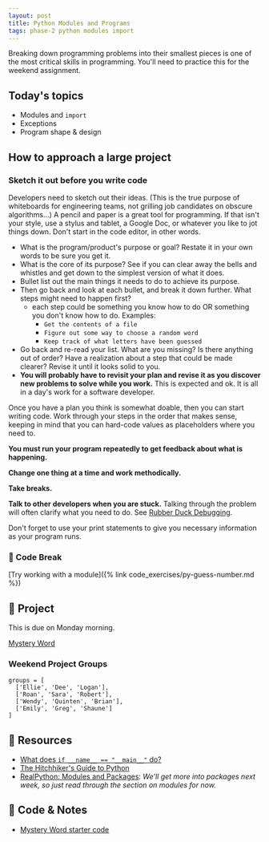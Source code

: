 ```yaml
---
layout: post
title: Python Modules and Programs
tags: phase-2 python modules import
---
```


Breaking down programming problems into their smallest pieces is one of the most critical skills in programming. You'll need to practice this for the weekend assignment.

## Today's topics

- Modules and `import`
- Exceptions
- Program shape & design

## How to approach a large project

### Sketch it out before you write code

Developers need to sketch out their ideas. (This is the true purpose of whiteboards for engineering teams, not grilling job candidates on obscure algorithms...) A pencil and paper is a great tool for programming. If that isn't your style, use a stylus and tablet, a Google Doc, or whatever you like to jot things down. Don't start in the code editor, in other words.

- What is the program/product's purpose or goal? Restate it in your own words to be sure you get it.
- What is the core of its purpose? See if you can clear away the bells and whistles and get down to the simplest version of what it does.
- Bullet list out the main things it needs to do to achieve its purpose.
- Then go back and look at each bullet, and break it down further. What steps might need to happen first?
  - each step could be something you know how to do OR something you don't know how to do. Examples:
    - `Get the contents of a file`
    - `Figure out some way to choose a random word`
    - `Keep track of what letters have been guessed`
- Go back and re-read your list. What are you missing? Is there anything out of order? Have a realization about a step that could be made clearer? Revise it until it looks solid to you.
- **You will probably have to revisit your plan and revise it as you discover new problems to solve while you work.** This is expected and ok. It is all in a day's work for a software developer.

Once you have a plan you think is somewhat doable, then you can start writing code. Work through your steps in the order that makes sense, keeping in mind that you can hard-code values as placeholders where you need to.

**You must run your program repeatedly to get feedback about what is happening.**

**Change one thing at a time and work methodically.**

**Take breaks.**

**Talk to other developers when you are stuck.** Talking through the problem will often clarify what you need to do. See [Rubber Duck Debugging](https://rubberduckdebugging.com/).

Don't forget to use your print statements to give you necessary information as your program runs.

### 🐍 Code Break

[Try working with a module]({% link code_exercises/py-guess-number.md %})

## 🎯 Project

This is due on Monday morning.

[Mystery Word](https://classroom.github.com/a/1m2RI4dj)

### Weekend Project Groups

```
groups = [
  ['Ellie', 'Dee', 'Logan'],
  ['Roan', 'Sara', 'Robert'],
  ['Wendy', 'Quinten', 'Brian'],
  ['Emily', 'Greg', 'Shaune']
]
```

## 🔖 Resources

- [What does `if __name__ == "__main__"` do?](https://github.com/momentumlearn/student-resources/blob/master/articles/pymain.md)
- [The Hitchhiker's Guide to Python](https://docs.python-guide.org/)
- [RealPython: Modules and Packages](https://realpython.com/python-modules-packages/): _We'll get more into packages next week, so just read through the section on modules for now._

## 🦉 Code & Notes

- [Mystery Word starter code](https://github.com/momentum-team-8/examples/tree/master/py_mystery_word_starter)
